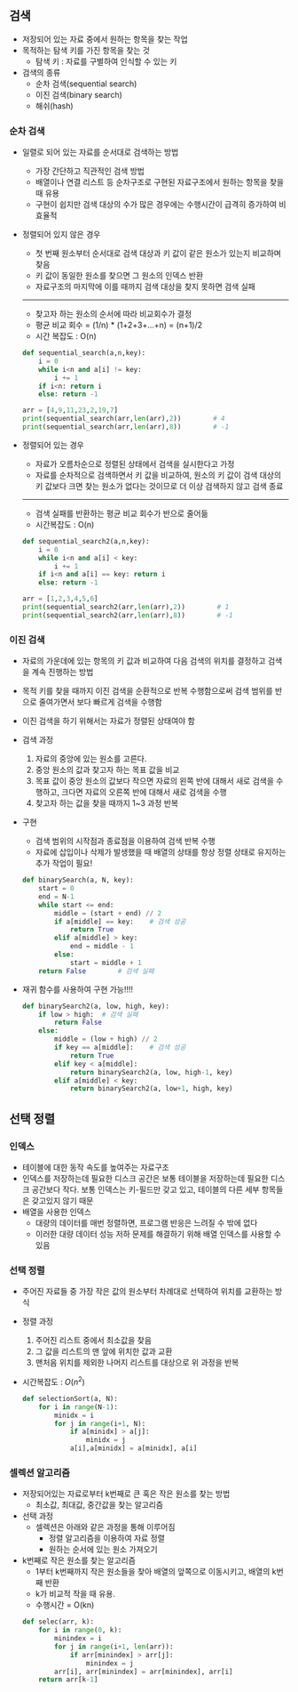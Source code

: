 ## 검색

- 저장되어 있는 자료 중에서 원하는 항목을 찾는 작업
- 목적하는 탐색 키를 가진 항목을 찾는 것
    - 탐색 키 : 자료를 구별하여 인식할 수 있는 키
- 검색의 종류
    - 순차 검색(sequential search)
    - 이진 검색(binary search)
    - 해쉬(hash)

### 순차 검색

- 일렬로 되어 있는 자료를 순서대로 검색하는 방법
    - 가장 간단하고 직관적인 검색 방법
    - 배열이나 연결 리스트 등 순차구조로 구현된 자료구조에서 원하는 항목을 찾을 때 유용
    - 구현이 쉽지만 검색 대상의 수가 많은 경우에는 수행시간이 급격히 증가하여 비효율적

- 정렬되어 있지 않은 경우
    - 첫 번째 원소부터 순서대로 검색 대상과 키 값이 같은 원소가 있는지 비교하며 찾음
    - 키 값이 동일한 원소를 찾으면 그 원소의 인덱스 반환
    - 자료구조의 마지막에 이를 때까지 검색 대상을 찾지 못하면 검색 실패
    
    ---
    
    - 찾고자 하는 원소의 순서에 따라 비교회수가 결정
    - 평균 비교 회수 = (1/n) * (1+2+3+…+n) = (n+1)/2
    - 시간 복잡도 : O(n)
    
    ```python
    def sequential_search(a,n,key):
        i = 0
        while i<n and a[i] != key:
            i += 1
        if i<n: return i
        else: return -1
    
    arr = [4,9,11,23,2,19,7]
    print(sequential_search(arr,len(arr),2))        # 4
    print(sequential_search(arr,len(arr),8))        # -1
    ```
    
- 정렬되어 있는 경우
    - 자료가 오름차순으로 정렬된 상태에서 검색을 실시한다고 가정
    - 자료를 순차적으로 검색하면서 키 값을 비교하여, 원소의 키 값이 검색 대상의 키 값보다 크면 찾는 원소가 없다는 것이므로 더 이상 검색하지 않고 검색 종료
    
    ---
    
    - 검색 실패를 반환하는 평균 비교 회수가 반으로 줄어듦
    - 시간복잡도 : O(n)
    
    ```python
    def sequential_search2(a,n,key):
        i = 0
        while i<n and a[i] < key:
            i += 1
        if i<n and a[i] == key: return i
        else: return -1
    
    arr = [1,2,3,4,5,6]
    print(sequential_search2(arr,len(arr),2))        # 1
    print(sequential_search2(arr,len(arr),8))        # -1
    ```
    

### 이진 검색

- 자료의 가운데에 있는 항목의 키 값과 비교하여 다음 검색의 위치를 결정하고 검색을 계속 진행하는 방법
- 목적 키를 찾을 때까지 이진 검색을 순환적으로 반복 수행함으로써 검색 범위를 반으로 줄여가면서 보다 빠르게 검색을 수행함
- 이진 검색을 하기 위해서는 자료가 정렬된 상태여야 함
- 검색 과정
    1. 자료의 중앙에 있는 원소를 고른다.
    2. 중앙 원소의 값과 찾고자 하는 목표 값을 비교
    3. 목표 값이 중앙 원소의 값보다 작으면 자료의 왼쪽 반에 대해서 새로 검색을 수행하고, 크다면 자료의 오른쪽 반에 대해서 새로 검색을 수행
    4. 찾고자 하는 값을 찾을 때까지 1~3 과정 반복
- 구현
    - 검색 범위의 시작점과 종료점을 이용하여 검색 반복 수행
    - 자료에 삽입이나 삭제가 발생했을 때 배열의 상태를 항상 정렬 상태로 유지하는 추가 작업이 필요!
    
    ```python
    def binarySearch(a, N, key):
        start = 0
        end = N-1
        while start <= end:
            middle = (start + end) // 2
            if a[middle] == key:    # 검색 성공
                return True
            elif a[middle] > key:
                end = middle - 1
            else:
                start = middle + 1
        return False        # 검색 실패
    ```
    
- 재귀 함수를 사용하여 구현 가능!!!!
    
    ```python
    def binarySearch2(a, low, high, key):
        if low > high:  # 검색 실패
            return False
        else:
            middle = (low + high) // 2
            if key == a[middle]:    # 검색 성공
                return True
            elif key < a[middle]:
                return binarySearch2(a, low, high-1, key)
            elif a[middle] < key:
                return binarySearch2(a, low+1, high, key)
    ```
    

## 선택 정렬

### 인덱스

- 테이블에 대한 동작 속도를 높여주는 자료구조
- 인덱스를 저장하는데 필요한 디스크 공간은 보통 테이블을 저장하는데 필요한 디스크 공간보다 작다. 보통 인덱스는 키-필드만 갖고 있고, 테이블의 다른 세부 항목들은 갖고있지 않기 때문
- 배열을 사용한 인덱스
    - 대량의 데이터를 매번 정렬하면, 프로그램 반응은 느려질 수 밖에 없다
    - 이러한 대량 데이터 성능 저하 문제를 해결하기 위해 배열 인덱스를 사용할 수 있음
    

### 선택 정렬

- 주어진 자료들 중 가장 작은 값의 원소부터 차례대로 선택하여 위치를 교환하는 방식
- 정렬 과정
    1. 주어진 리스트 중에서 최소값을 찾음
    2. 그 값을 리스트의 맨 앞에 위치한 값과 교환
    3. 맨처음 위치를 제외한 나머지 리스트를 대상으로 위 과정을 반복
- 시간복잡도 : $O(n^2)$
    
    ```python
    def selectionSort(a, N):
        for i in range(N-1):
            minidx = i
            for j in range(i+1, N):
                if a[minidx] > a[j]:
                    minidx = j
                a[i],a[minidx] = a[minidx], a[i]
    ```
    

### 셀렉션 알고리즘

- 저장되어있는 자료로부터 k번째로 큰 혹은 작은 원소를 찾는 방법
    - 최소값, 최대값, 중간값을 찾는 알고리즘
- 선택 과정
    - 셀렉션은 아래와 같은 과정을 통해 이루어짐
        - 정렬 알고리즘을 이용하여 자료 정렬
        - 원하는 순서에 있는 원소 가져오기
- k번째로 작은 원소를 찾는 알고리즘
    - 1부터 k번째까지 작은 원소들을 찾아 배열의 앞쪽으로 이동시키고, 배열의 k번째 반환
    - k가 비교적 작을 때 유용.
    - 수행시간 = O(kn)
    ```python
    def selec(arr, k):
        for i in range(0, k):
            minindex = i
            for j in range(i+1, len(arr)):
                if arr[minindex] > arr[j]:
                    minindex = j
            arr[i], arr[minindex] = arr[minindex], arr[i]
        return arr[k-1]
    ```